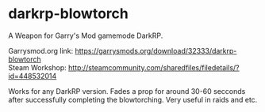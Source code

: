 # darkrp-blowtorch
A Weapon for Garry's Mod gamemode DarkRP.

Garrysmod.org link: https://garrysmods.org/download/32333/darkrp-blowtorch <br />
Steam Workshop: http://steamcommunity.com/sharedfiles/filedetails/?id=448532014

Works for any DarkRP version.
Fades a prop for around 30-60 secconds after successfully completing the blowtorching.
Very useful in raids and etc.
